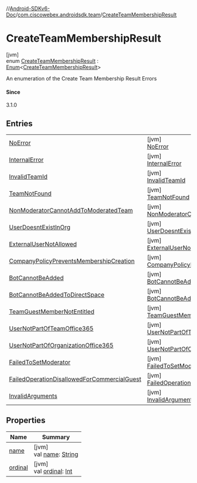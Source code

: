 //[Android-SDKv6-Doc](../../../index.md)/[com.ciscowebex.androidsdk.team](../index.md)/[CreateTeamMembershipResult](index.md)

# CreateTeamMembershipResult

[jvm]\
enum [CreateTeamMembershipResult](index.md) : [Enum](https://kotlinlang.org/api/latest/jvm/stdlib/kotlin/-enum/index.html)&lt;[CreateTeamMembershipResult](index.md)&gt; 

An enumeration of the Create Team Membership Result Errors

#### Since

3.1.0

## Entries

| | |
|---|---|
| [NoError](-no-error/index.md) | [jvm]<br>[NoError](-no-error/index.md) |
| [InternalError](-internal-error/index.md) | [jvm]<br>[InternalError](-internal-error/index.md) |
| [InvalidTeamId](-invalid-team-id/index.md) | [jvm]<br>[InvalidTeamId](-invalid-team-id/index.md) |
| [TeamNotFound](-team-not-found/index.md) | [jvm]<br>[TeamNotFound](-team-not-found/index.md) |
| [NonModeratorCannotAddToModeratedTeam](-non-moderator-cannot-add-to-moderated-team/index.md) | [jvm]<br>[NonModeratorCannotAddToModeratedTeam](-non-moderator-cannot-add-to-moderated-team/index.md) |
| [UserDoesntExistInOrg](-user-doesnt-exist-in-org/index.md) | [jvm]<br>[UserDoesntExistInOrg](-user-doesnt-exist-in-org/index.md) |
| [ExternalUserNotAllowed](-external-user-not-allowed/index.md) | [jvm]<br>[ExternalUserNotAllowed](-external-user-not-allowed/index.md) |
| [CompanyPolicyPreventsMembershipCreation](-company-policy-prevents-membership-creation/index.md) | [jvm]<br>[CompanyPolicyPreventsMembershipCreation](-company-policy-prevents-membership-creation/index.md) |
| [BotCannotBeAdded](-bot-cannot-be-added/index.md) | [jvm]<br>[BotCannotBeAdded](-bot-cannot-be-added/index.md) |
| [BotCannotBeAddedToDirectSpace](-bot-cannot-be-added-to-direct-space/index.md) | [jvm]<br>[BotCannotBeAddedToDirectSpace](-bot-cannot-be-added-to-direct-space/index.md) |
| [TeamGuestMemberNotEntitled](-team-guest-member-not-entitled/index.md) | [jvm]<br>[TeamGuestMemberNotEntitled](-team-guest-member-not-entitled/index.md) |
| [UserNotPartOfTeamOffice365](-user-not-part-of-team-office365/index.md) | [jvm]<br>[UserNotPartOfTeamOffice365](-user-not-part-of-team-office365/index.md) |
| [UserNotPartOfOrganizationOffice365](-user-not-part-of-organization-office365/index.md) | [jvm]<br>[UserNotPartOfOrganizationOffice365](-user-not-part-of-organization-office365/index.md) |
| [FailedToSetModerator](-failed-to-set-moderator/index.md) | [jvm]<br>[FailedToSetModerator](-failed-to-set-moderator/index.md) |
| [FailedOperationDisallowedForCommercialGuest](-failed-operation-disallowed-for-commercial-guest/index.md) | [jvm]<br>[FailedOperationDisallowedForCommercialGuest](-failed-operation-disallowed-for-commercial-guest/index.md) |
| [InvalidArguments](-invalid-arguments/index.md) | [jvm]<br>[InvalidArguments](-invalid-arguments/index.md) |

## Properties

| Name | Summary |
|---|---|
| [name](../-list-team-membership-result/-bad-request/index.md#-372974862%2FProperties%2F-411797461) | [jvm]<br>val [name](../-list-team-membership-result/-bad-request/index.md#-372974862%2FProperties%2F-411797461): [String](https://kotlinlang.org/api/latest/jvm/stdlib/kotlin/-string/index.html) |
| [ordinal](../-list-team-membership-result/-bad-request/index.md#-739389684%2FProperties%2F-411797461) | [jvm]<br>val [ordinal](../-list-team-membership-result/-bad-request/index.md#-739389684%2FProperties%2F-411797461): [Int](https://kotlinlang.org/api/latest/jvm/stdlib/kotlin/-int/index.html) |
